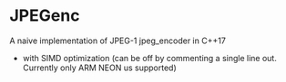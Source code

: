 # JPEGenc
A naive implementation of JPEG-1 jpeg_encoder in C++17

- with SIMD optimization (can be off by commenting a single line out. Currently only ARM NEON us supported)  
